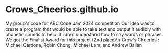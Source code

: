 # Crows_Cheerios.github.io
My group's code for ABC Code Jam 2024 competition
Our idea was to create a program that would be able to take text and output it audibly with phonetic sounds to help children understand how to say words or phrases.
We got the Finalist Award for this project (2nd place)\n
Crow's Cheerios : Michael Cardona, Robin Chong, Michael Lam, and Andrew Ballan
